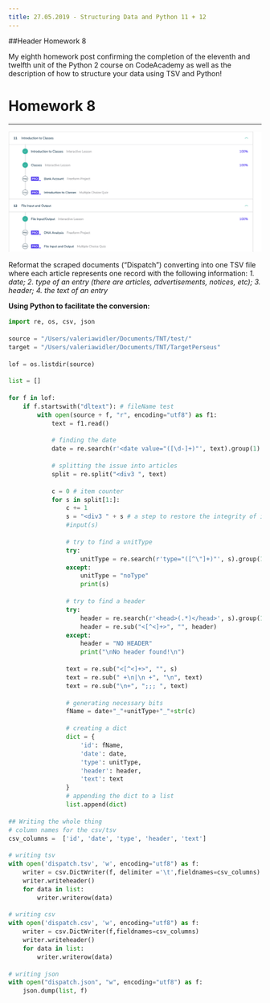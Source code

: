 ```yaml
---
title: 27.05.2019 - Structuring Data and Python 11 + 12
---
```

<!-- more -->

##Header Homework 8


My eighth homework post confirming the completion of the eleventh and twelfth unit of the Python 2 course on CodeAcademy as well as the description of how to structure your data using TSV and Python!
<!-- more -->

# Homework 8

***

![Confirmation](/img/Python11+12.png)

Reformat the scraped documents (“Dispatch”) converting into one TSV file where each article represents one record with the following information:
_1. date;_
_2. type of an entry (there are articles, advertisements, notices, etc);_
_3. header;_
_4. the text of an entry_

**Using Python to facilitate the conversion:**

```python
import re, os, csv, json

source = "/Users/valeriawidler/Documents/TNT/test/"
target = "/Users/valeriawidler/Documents/TNT/TargetPerseus"

lof = os.listdir(source)

list = []

for f in lof:
    if f.startswith("dltext"): # fileName test
        with open(source + f, "r", encoding="utf8") as f1:
            text = f1.read()

            # finding the date
            date = re.search(r'<date value="([\d-]+)"', text).group(1)

            # splitting the issue into articles
            split = re.split("<div3 ", text)

            c = 0 # item counter
            for s in split[1:]:
                c += 1
                s = "<div3 " + s # a step to restore the integrity of items
                #input(s)

                # try to find a unitType
                try:
                    unitType = re.search(r'type="([^\"]+)"', s).group(1)
                except:
                    unitType = "noType"
                    print(s)

                # try to find a header
                try:
                    header = re.search(r'<head>(.*)</head>', s).group(1)
                    header = re.sub("<[^<]+>", "", header)
                except:
                    header = "NO HEADER"
                    print("\nNo header found!\n")

                text = re.sub("<[^<]+>", "", s)
                text = re.sub(" +\n|\n +", "\n", text)
                text = re.sub("\n+", ";;; ", text)

                # generating necessary bits
                fName = date+"_"+unitType+"_"+str(c)

                # creating a dict
                dict = {
                    'id': fName,
                    'date': date,
                    'type': unitType,
                    'header': header,
                    'text': text
                }
                # appending the dict to a list
                list.append(dict)

## Writing the whole thing
# column names for the csv/tsv
csv_columns =  ['id', 'date', 'type', 'header', 'text']

# writing tsv
with open('dispatch.tsv', 'w', encoding="utf8") as f:
    writer = csv.DictWriter(f, delimiter ='\t',fieldnames=csv_columns)
    writer.writeheader()
    for data in list:
        writer.writerow(data)

# writing csv
with open('dispatch.csv', 'w', encoding="utf8") as f:
    writer = csv.DictWriter(f,fieldnames=csv_columns)
    writer.writeheader()
    for data in list:
        writer.writerow(data)

# writing json
with open("dispatch.json", "w", encoding="utf8") as f:
    json.dump(list, f)

```
